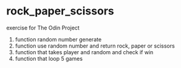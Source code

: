 # rock_paper_scissors
exercise for The Odin Project

1. function random number generate
2. function use random number and return rock, paper or scissors
3. function that takes player and random and check if win
4. function that loop 5 games
